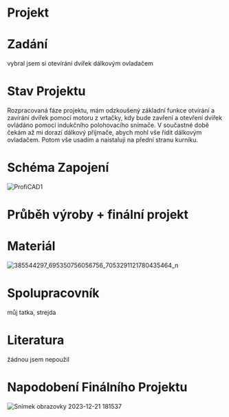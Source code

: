 # Projekt

# Zadání
vybral jsem si otevírání dvířek dálkovým ovladačem
# Stav Projektu
Rozpracovaná fáze projektu, mám odzkoušený základní funkce otvírání a zavírání dvířek pomocí motoru z vrtačky, kdy bude zavření a otevření dvířek ovládáno pomocí indukčního polohovacího snímače. V součastné době čekám až mi dorazí dálkový příjmače, abych mohl vše řídit dálkovým ovladačem. Potom vše usadím a naistaluji na přední stranu kurníku.

# Schéma Zapojení
![ProfiCAD1](https://github.com/VojtasBase/Projekt/assets/154540614/8a5dda25-2a2b-4fc9-bc08-1fbf2a8a1973)

# Průběh výroby + finální projekt

# Materiál
![385544297_695350756056756_7053291121780435464_n](https://github.com/VojtasBase/Projekt/assets/154540614/2aa4f41d-8ad7-4d74-bfa9-c6b8dc3db0b1)

# Spolupracovník
můj tatka, strejda

# Literatura
žádnou jsem nepoužil

# Napodobení Finálního Projektu
![Snímek obrazovky 2023-12-21 181537](https://github.com/VojtasBase/Projekt/assets/154540614/15f48fba-23e8-4814-a91f-0afb48df0045)

